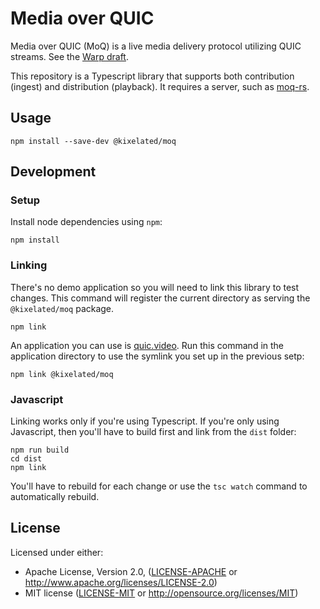 # Media over QUIC

Media over QUIC (MoQ) is a live media delivery protocol utilizing QUIC streams.
See the [Warp draft](https://datatracker.ietf.org/doc/draft-lcurley-warp/).

This repository is a Typescript library that supports both contribution (ingest) and distribution (playback).
It requires a server, such as [moq-rs](https://github.com/kixelated/moq-rs).

## Usage

```
npm install --save-dev @kixelated/moq
```

## Development

### Setup

Install node dependencies using `npm`:

```
npm install
```

### Linking

There's no demo application so you will need to link this library to test changes.
This command will register the current directory as serving the `@kixelated/moq` package.

```
npm link
```

An application you can use is [quic.video](https://github.com/kixelated/quic.video).
Run this command in the application directory to use the symlink you set up in the previous setp:

```
npm link @kixelated/moq
```

### Javascript

Linking works only if you're using Typescript.
If you're only using Javascript, then you'll have to build first and link from the `dist` folder:

```
npm run build
cd dist
npm link
```

You'll have to rebuild for each change or use the `tsc watch` command to automatically rebuild.

## License

Licensed under either:

-   Apache License, Version 2.0, ([LICENSE-APACHE](LICENSE-APACHE) or http://www.apache.org/licenses/LICENSE-2.0)
-   MIT license ([LICENSE-MIT](LICENSE-MIT) or http://opensource.org/licenses/MIT)
